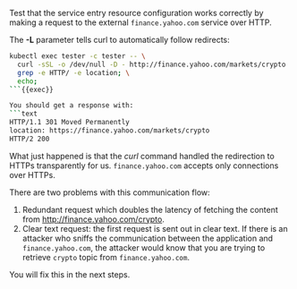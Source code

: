 Test that the service entry resource configuration works correctly by making a request
to the external `finance.yahoo.com` service over HTTP.


The **-L** parameter tells curl to automatically follow redirects:

```bash
kubectl exec tester -c tester -- \
  curl -sSL -o /dev/null -D - http://finance.yahoo.com/markets/crypto | \
  grep -e HTTP/ -e location; \
  echo;
```{{exec}}

You should get a response with:
```text
HTTP/1.1 301 Moved Permanently
location: https://finance.yahoo.com/markets/crypto
HTTP/2 200
```


What just happened is that the *curl* command handled the redirection to HTTPs transparently for us.
`finance.yahoo.com` accepts only connections over HTTPs.

There are two problems with this communication flow:

1. Redundant request which doubles the latency of fetching the content from http://finance.yahoo.com/crypto.
2. Clear text request: the first request is sent out in clear text. If there is an attacker who sniffs
the communication between the application and `finance.yahoo.com`,
the attacker would know that you are trying to retrieve `crypto` topic from `finance.yahoo.com`.

You will fix this in the next steps.
